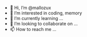 - 👋 Hi, I’m @mallozux
- 👀 I’m interested in coding, memory
- 🌱 I’m currently learning ...
- 💞️ I’m looking to collaborate on ...
- 📫 How to reach me ...

<!---
mallozux/mallozux is a ✨ special ✨ repository because its `README.md` (this file) appears on your GitHub profile.
You can click the Preview link to take a look at your changes.
--->
